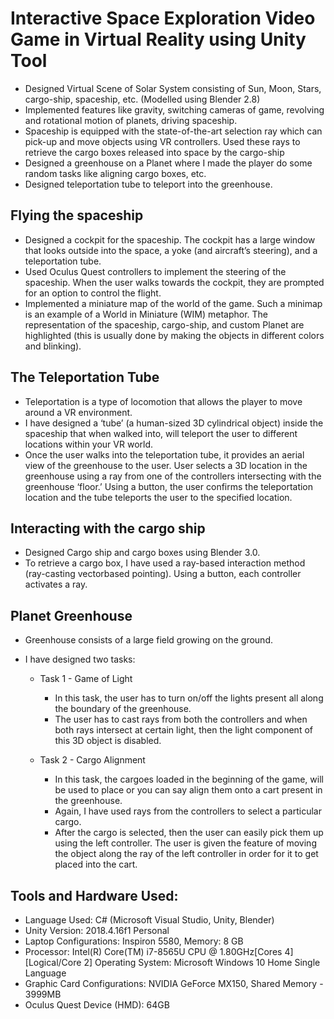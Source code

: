 # Interactive Space Exploration Video Game in Virtual Reality using Unity Tool

- Designed Virtual Scene of Solar System consisting of Sun, Moon, Stars, cargo-ship, spaceship, etc. (Modelled using Blender 2.8)
- Implemented features like gravity, switching cameras of game, revolving and rotational motion of planets, driving spaceship. 
- Spaceship is equipped with the state-of-the-art selection ray which can pick-up and move objects using VR controllers. Used these rays to retrieve the cargo boxes released into space by the cargo-ship
- Designed a greenhouse on a Planet where I made the player do some random tasks like aligning cargo boxes, etc.
- Designed teleportation tube to teleport into the greenhouse.


## Flying the spaceship
- Designed a cockpit for the spaceship. The cockpit has a large window that looks outside into the space, a yoke (and aircraft’s steering), and a teleportation tube.
- Used Oculus Quest controllers to implement the steering of the spaceship. When the user walks towards the cockpit, they are prompted for an option to control the flight.
- Implemented a miniature map of the world of the game. Such a minimap is an example of a World in Miniature (WIM) metaphor. The representation of the spaceship, cargo-ship, and custom Planet are highlighted (this is usually done by making the objects in different colors and blinking).

## The Teleportation Tube
- Teleportation is a type of locomotion that allows the player to move around a VR environment. 
- I have designed a ‘tube’ (a human-sized 3D cylindrical object) inside the spaceship that when walked into, will teleport the user to different locations within your VR world.
- Once the user walks into the teleportation tube, it provides an aerial view of the greenhouse to the user. User selects a 3D location in the greenhouse using a ray from one of the controllers intersecting with the greenhouse ‘floor.’ Using a button, the user confirms the teleportation location and the tube teleports the user to the specified location.

## Interacting with the cargo ship
- Designed Cargo ship and cargo boxes using Blender 3.0.
- To retrieve a cargo box, I have used a ray-based interaction method (ray-casting vectorbased pointing). Using a button, each controller activates a ray.

## Planet Greenhouse
- Greenhouse consists of a large field growing on the ground. 
- I have designed two tasks:

    - Task 1 - Game of Light
      - In this task, the user has to turn on/off the lights present all along the boundary of the greenhouse.
      - The user has to cast rays from both the controllers and when both rays intersect at certain light, then the light component of this 3D object is disabled.
      
    - Task 2 - Cargo Alignment
      - In this task, the cargoes loaded in the beginning of the game, will be used to place or you can say align them onto a cart present in the greenhouse.
      - Again, I have used rays from the controllers to select a particular cargo. 
      - After the cargo is selected, then the user can easily pick them up using the left controller. The user is given the feature of moving the object along the ray of the left controller in order for it to get placed into the cart.

## Tools and Hardware Used:
- Language Used: C# (Microsoft Visual Studio, Unity, Blender)
- Unity Version: 2018.4.16f1 Personal
- Laptop Configurations: Inspiron 5580, Memory: 8 GB
- Processor: Intel(R) Core(TM) i7-8565U CPU @ 1.80GHz[Cores 4] [Logical/Core 2] Operating System: Microsoft Windows 10 Home Single Language
- Graphic Card Configurations: NVIDIA GeForce MX150, Shared Memory - 3999MB
- Oculus Quest Device (HMD): 64GB
